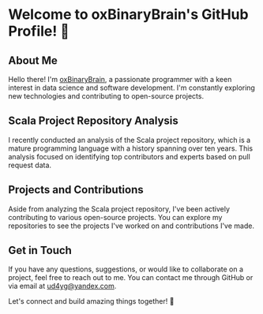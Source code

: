 


# Welcome to oxBinaryBrain's GitHub Profile! 🚀

## About Me

Hello there! I'm [oxBinaryBrain](https://github.com/oxBinaryBrain), a passionate programmer with a keen interest in data science and software development. I'm constantly exploring new technologies and contributing to open-source projects.

## Scala Project Repository Analysis

I recently conducted an analysis of the Scala project repository, which is a mature programming language with a history spanning over ten years. This analysis focused on identifying top contributors and experts based on pull request data.


## Projects and Contributions

Aside from analyzing the Scala project repository, I've been actively contributing to various open-source projects. You can explore my repositories to see the projects I've worked on and contributions I've made.

## Get in Touch

If you have any questions, suggestions, or would like to collaborate on a project, feel free to reach out to me. You can contact me through GitHub or via email at [ud4yg@yandex.com](mailto:ud4yg@yandex.com).

Let's connect and build amazing things together! 🌟

